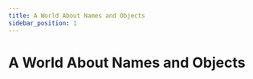 ```yaml
---
title: A World About Names and Objects
sidebar_position: 1
---
```


# A World About Names and Objects